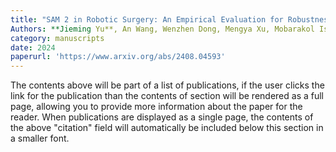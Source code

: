 ```yaml
---
title: "SAM 2 in Robotic Surgery: An Empirical Evaluation for Robustness and Generalization in Surgical Video Segmentation"
Authors: **Jieming Yu**, An Wang, Wenzhen Dong, Mengya Xu, Mobarakol Islam, Jie Wang, Long Bai, Hongliang Ren
category: manuscripts
date: 2024
paperurl: 'https://www.arxiv.org/abs/2408.04593'
---
```


The contents above will be part of a list of publications, if the user clicks the link for the publication than the contents of section will be rendered as a full page, allowing you to provide more information about the paper for the reader. When publications are displayed as a single page, the contents of the above "citation" field will automatically be included below this section in a smaller font.
